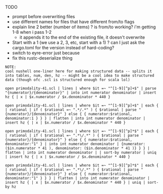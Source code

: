 TODO
- prompt before overwriting files
- use different names for files that have different from/to flags
- explain line 2 better (number of items)
? is from/to working? i'm getting 1-8 when i pass 1-2
    - it appends it to the end of the existing file, it doesn't overwrite
- Start with a 1 (we use a 2, 3, etc, start with a 1)
? can I just ask the cargo.toml for the version instead of hard-coding?
- switch to eyre-error just because
- fix this rustc-deserialize thing

```
NOTE:
cool nushell one-liner here for making structured data -- splits it into tables, num, den, hz -- might be a cool idea to make structured data (though ofc .scl is structured enough for scala lol)

open primodality-41.scl | lines | where $it =~ "^[1-9][^p]+$" | parse "{numerator}/{denominator}" | into int numerator denominator | insert hz { | x | $x.numerator / $x.denominator * 440 }

open primodality-41.scl | lines | where $it =~ "^[1-9][^p]+$" | each { | rational | if ( $rational =~ ".*/.*" ) { $rational | parse "{numerator}/{denominator}" } else { { numerator:$rational, denominator:1 } } } | flatten | into int numerator denominator | insert hz { | x | $x.numerator / $x.denominator * 440 }

open primodality-41.scl | lines | where $it =~ "^[1-9][^p]*$" | each { | rational | if ( $rational =~ ".*\/.*" ) { $rational | parse "{numerator}/{denominator}" } else { { numerator:$rational, denominator:"1" } | into int numerator denominator | {numerator:($in.numerator * 41 ), denominator: ($in.denominator * 41 )} } } | flatten | into int numerator denominator | | sort-by numerator | uniq | insert hz { | x | $x.numerator / $x.denominator * 440 }

open primodality-41.scl | lines | where $it =~ "^[1-9][^p]*$" | each { | rational | if ( $rational =~ ".*\/.*" ) { $rational | parse "{numerator}/{denominator}" } else { { numerator:$rational, denominator:"1" } } } | flatten | into int numerator denominator | insert hz { | x | $x.numerator / $x.denominator * 440 } | uniq | sort-by hz
